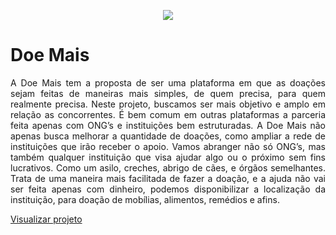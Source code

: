 <p align="center"><img src="https://user-images.githubusercontent.com/87580316/168385780-ae6ffc73-ab19-49b8-9910-c773a70def72.png"></p>
<h1>Doe Mais</h1>
<p align="justify">A Doe Mais tem a proposta de ser uma plataforma em que as doações sejam feitas de maneiras mais simples, de quem precisa, para quem realmente precisa. Neste projeto, buscamos ser mais objetivo e amplo em relação as concorrentes. É bem comum em outras plataformas a parceria feita apenas com ONG’s e instituições bem estruturadas. A Doe Mais não apenas busca melhorar a quantidade de doações, como ampliar a rede de instituições que irão receber o apoio. Vamos abranger não só ONG’s, mas também qualquer instituição que visa ajudar algo ou o próximo sem fins lucrativos. Como um asilo, creches, abrigo de cães, e órgãos semelhantes. Trata de uma maneira mais facilitada de fazer a doação, e a ajuda não vai ser feita apenas com dinheiro, podemos disponibilizar a localização da instituição, para doação de mobílias, alimentos, remédios e afins. </p>
<a href="https://doe-mais-tcc.herokuapp.com/">Visualizar projeto</a>
